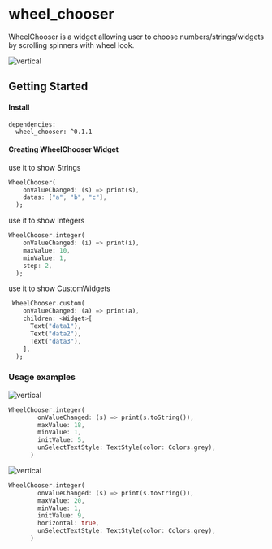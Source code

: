 # wheel_chooser

WheelChooser is a widget allowing user to choose numbers/strings/widgets by scrolling spinners with wheel look.

![vertical](https://raw.githubusercontent.com/mafanwei/WheelChooser/master/screenShot/demoInteger.gif)

## Getting Started
#### Install
```
dependencies:
  wheel_chooser: ^0.1.1
```
#### Creating WheelChooser Widget
use it to show Strings
```dart
WheelChooser(
    onValueChanged: (s) => print(s),
    datas: ["a", "b", "c"],
  );
```

use it to show Integers
```dart
WheelChooser.integer(
    onValueChanged: (i) => print(i),
    maxValue: 10,
    minValue: 1,
    step: 2,
  );
```

use it to show CustomWidgets

```dart
 WheelChooser.custom(
    onValueChanged: (a) => print(a),
    children: <Widget>[
      Text("data1"),
      Text("data2"),
      Text("data3"),
    ],
  );
```

### Usage examples
![vertical](https://raw.githubusercontent.com/mafanwei/WheelChooser/master/screenShot/demoInteger.gif)
```dart
WheelChooser.integer(
        onValueChanged: (s) => print(s.toString()),
        maxValue: 18,
        minValue: 1,
        initValue: 5,
        unSelectTextStyle: TextStyle(color: Colors.grey),
      )
```

![vertical](https://raw.githubusercontent.com/mafanwei/WheelChooser/master/screenShot/demoHorizon.jpg)
```dart
WheelChooser.integer(
        onValueChanged: (s) => print(s.toString()),
        maxValue: 20,
        minValue: 1,
        initValue: 9,
        horizontal: true,
        unSelectTextStyle: TextStyle(color: Colors.grey),
      )
```